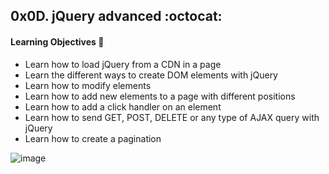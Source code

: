 ## 0x0D. jQuery advanced :octocat:
#### Learning Objectives :pushpin:
* Learn how to load jQuery from a CDN in a page
* Learn the different ways to create DOM elements with jQuery
* Learn how to modify elements
* Learn how to add new elements to a page with different positions
* Learn how to add a click handler on an element
* Learn how to send GET, POST, DELETE or any type of AJAX query with jQuery
* Learn how to create a pagination


![image](https://user-images.githubusercontent.com/58654884/124382632-aaad8300-dcc8-11eb-954c-e97ca9164f17.png)
